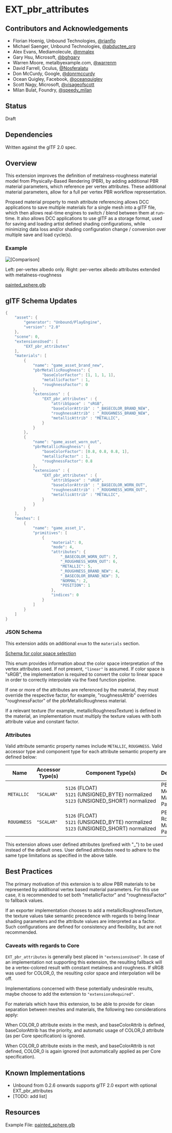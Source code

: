 # EXT_pbr_attributes

## Contributors and Acknowledgements

* Florian Hoenig, Unbound Technologies, [@rianflo](http://twitter.com/rianflo)
* Michael Saenger, Unbound Technologies, [@abductee_org](http://twitter.com/abductee_org)
* Alex Evans, Mediamolecule, [@mmalex](https://twitter.com/mmalex)
* Gary Hsu, Microsoft, [@bghgary](https://twitter.com/bghgary)
* Warren Moore, metalbyexample.com, [@warrenm](https://twitter.com/warrenm)
* David Farrell, Oculus, [@Nosferalatu](https://twitter.com/Nosferalatu)
* Don McCurdy, Google, [@donrmccurdy](https://twitter.com/donrmccurdy)
* Ocean Quigley, Facebook, [@oceanquigley](https://twitter.com/oceanquigley)
* Scott Nagy, Microsoft, [@visageofscott](https://twitter.com/visageofscott)
* Milan Bulat, Foundry, [@speedy_milan](https://twitter.com/speedy_milan)

## Status

Draft

## Dependencies

Written against the glTF 2.0 spec.

## Overview

This extension improves the definition of metalness-roughness material model from Physically-Based Rendering (PBR), by adding additional PBR material parameters, which reference per vertex attributes. These additional material parameters, allow for a full per vertex PBR workflow representation.

Propsed material property to mesh attribute referencing allows DCC applications to save multiple materials for a single mesh into a glTF file, which then allows real-time engines to switch / blend between them at run-time. It also allows DCC applications to use glTF as a storage format, used for saving and loading artist defined shading configurations, while minimizing data loss and/or shading configuration change / conversion over multiple save and load cycle(s).

### Example
![\[Comparison\]](Figures/vertex_metal_rough_comparison.png)

Left: per-vertex albedo only. Right: per-vertex albedo attributes extended with metalness-roughness

[painted_sphere.glb](examples/painted_sphere.glb)

## glTF Schema Updates

```C
{
    "asset": {
        "generator": "Unbound/PlayEngine",
        "version": "2.0"
    },
    "scene": 0,
    "extensionsUsed": [
        "EXT_pbr_attributes"
    ],
    "materials": [
        {
            "name": "game_asset_brand_new",
            "pbrMetallicRoughness": {
                "baseColorFactor": [1, 1, 1, 1],
                "metallicFactor" : 1,
                "roughnessFactor": 0
            },
            "extensions" : {
                "EXT_pbr_attributes" : {
                    "attribSpace" : "sRGB",
                    "baseColorAttrib" : "_BASECOLOR_BRAND_NEW",
                    "roughnessAttrib" : "_ROUGHNESS_BRAND_NEW",
                    "metallicAttrib" : "METALLIC",
                }
            }
        },
        {
            "name": "game_asset_worn_out",
            "pbrMetallicRoughness": {
                "baseColorFactor": [0.8, 0.8, 0.8, 1],
                "metallicFactor" : 1,
                "roughnessFactor": 0.8
            },
            "extensions" : {
                "EXT_pbr_attributes" : {
                    "attribSpace" : "sRGB",
                    "baseColorAttrib" : "_BASECOLOR_WORN_OUT",
                    "roughnessAttrib" : "_ROUGHNESS_WORN_OUT",
                    "metallicAttrib" : "METALLIC",
                }
            }
        }       
    ],
    "meshes": [
        {
            "name": "game_asset_1",
            "primitives": [
                {
                    "material": 0,
                    "mode": 4,
                    "attributes": {
                        "_BASECOLOR_WORN_OUT": 7,
                        "_ROUGHNESS_WORN_OUT": 6,
                        "METALLIC": 5,
                        "_ROUGHNESS_BRAND_NEW": 4,
                        "_BASECOLOR_BRAND_NEW": 3,
                        "NORMAL": 2,
                        "POSITION": 1
                    },
                    "indices": 0
                }
            ]
        }
    ]
}
```

### JSON Schema


This extension adds on additional `enum` to the `materials` section. 

[Schema for color space selection](Schema/glTF.EXT_pbr_attributes.schema.json)

This enum provides information about the color space interpretation of the  vertex attributes used. If not present, `"linear"` is assumed. If color space is "sRGB", the implementation is required to convert the color to linear space in order to correctly interpolate via the fixed function pipeline.

If one or more of the attributes are referenced by the material, they must override the respective factor, for example, "roughnessAttrib" overrides "roughnessFactor" of the pbrMetallicRoughness material.

If a relevant texture (for example, metallicRoughnessTexture) is defined in the material, an implementation must multiply the texture values with both attribute value and constant factor.

### Attributes

Valid attribute semantic property names include `METALLIC`, `ROUGHNESS`.
Valid accessor type and component type for each attribute semantic property are defined below:

|Name|Accessor Type(s)|Component Type(s)|Description|
|----|----------------|-----------------|-----------|
|`METALLIC`|`"SCALAR"`|`5126`&nbsp;(FLOAT)<br>`5121`&nbsp;(UNSIGNED_BYTE)&nbsp;normalized<br>`5123`&nbsp;(UNSIGNED_SHORT)&nbsp;normalized|PBR Metallic Material Parameter|
|`ROUGHNESS`|`"SCALAR"`|`5126`&nbsp;(FLOAT)<br>`5121`&nbsp;(UNSIGNED_BYTE)&nbsp;normalized<br>`5123`&nbsp;(UNSIGNED_SHORT)&nbsp;normalized|PBR Roughness Material Parameter|
 
This extension allows user defined attributes (prefixed with "_") to be used instead of the default ones. User defined attributes need to adhere to the  same type limitations as specified in the above table.

## Best Practices

The primary motivation of this extension is to allow PBR materials to be represented by additional vertex based material parameters.
For this use case, it is recommended to set both "metallicFactor" and "roughnessFactor" to fallback values.

If an exporter implementation chooses to add a metallicRoughnessTexture, the texture values take semantic precedence with regards to being linear shading parameters and the attribute values are interpreted as a factor.
Such configurations are defined for consistency and flexibility, but are not recommended.

### Caveats with regards to Core
`EXT_pbr_attributes` is generally best placed in `"extensionsUsed"`.
In case of an implementation not supporting this extension, the resulting fallback will be a vertex-colored result with constant metalness and roughness.
If sRGB was used for COLOR_0, the resulting color space and interpolation will be off.

Implementations concerned with these potentially undesirable results, maybe choose to add the extension to `"extensionsRequired"`.

For materials which have this extension, to be able to provide for clean separation between meshes and materials, the following two considerations apply:

When COLOR_0 attribute exists in the mesh, and baseColorAttrib is defined, baseColorAttrib has the priority, and automatic usage of COLOR_0 attribute (as per Core specification) is ignored. 

When COLOR_0 attribute exists in the mesh, and baseColorAttrib is not defined, 
COLOR_0 is again ignored (not automatically applied as per Core specification).

## Known Implementations

* Unbound from 0.2.6 onwards supports glTF 2.0 export with optional EXT_pbr_attributes 
* [TODO: add list]

## Resources

Example File: [painted_sphere.glb](examples/painted_sphere.glb)
